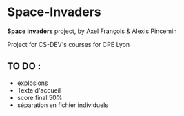 # Space-Invaders

**Space invaders** project, by Axel François & Alexis Pincemin

Project for CS-DEV's courses for CPE Lyon

## TO DO : 
* explosions
* Texte d'accueil
* score final 50%
* séparation en fichier individuels